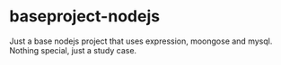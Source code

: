 # baseproject-nodejs

Just a base nodejs project that uses expression, moongose and mysql. Nothing special, just a study case.
